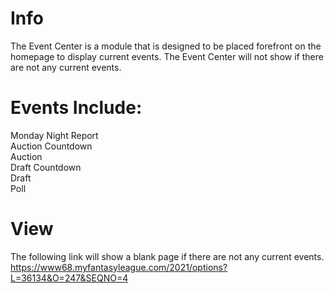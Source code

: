 # Info
The Event Center is a module that is designed to be placed forefront on the homepage to display current events. The Event Center will not show if there are not any current events.

# Events Include:
Monday Night Report <br />
Auction Countdown <br />
Auction <br />
Draft Countdown <br />
Draft <br />
Poll <br />

# View
The following link will show a blank page if there are not any current events. <br />
https://www68.myfantasyleague.com/2021/options?L=36134&O=247&SEQNO=4
